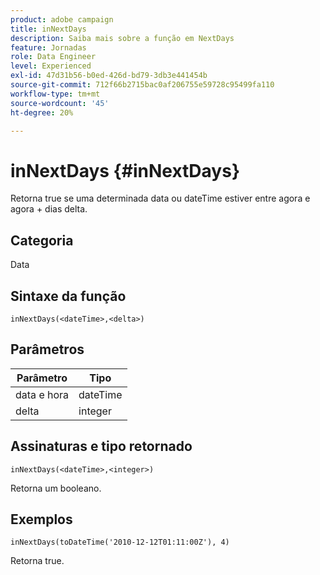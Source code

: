 ```yaml
---
product: adobe campaign
title: inNextDays
description: Saiba mais sobre a função em NextDays
feature: Jornadas
role: Data Engineer
level: Experienced
exl-id: 47d31b56-b0ed-426d-bd79-3db3e441454b
source-git-commit: 712f66b2715bac0af206755e59728c95499fa110
workflow-type: tm+mt
source-wordcount: '45'
ht-degree: 20%

---
```


# inNextDays {#inNextDays}

Retorna true se uma determinada data ou dateTime estiver entre agora e agora + dias delta.

## Categoria

Data 

## Sintaxe da função

`inNextDays(<dateTime>,<delta>)`

## Parâmetros

| Parâmetro | Tipo |
|-----------|------------------|
| data e hora | dateTime |
| delta | integer |

## Assinaturas e tipo retornado

`inNextDays(<dateTime>,<integer>)`

Retorna um booleano.

## Exemplos

`inNextDays(toDateTime('2010-12-12T01:11:00Z'), 4)`

Retorna true.
